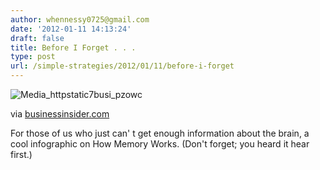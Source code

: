 ```yaml
---
author: whennessy0725@gmail.com
date: '2012-01-11 14:13:24'
draft: false
title: Before I Forget . . .
type: post
url: /simple-strategies/2012/01/11/before-i-forget
---
```








![Media_httpstatic7busi_pzowc](http://static1.squarespace.com/static/56c87f52356fb0ec8c23c9b7/t/56d09100d9fd567b5dd39b3e/1456509184876/media_httpstatic7busi_pzowc-scaled500.jpg)





via [businessinsider.com](http://www.businessinsider.com/infographic-how-memory-works-2012-1)




For those of us who just can' t get enough information about the brain, a cool infographic on How Memory Works.  (Don't forget; you heard it hear first.)






